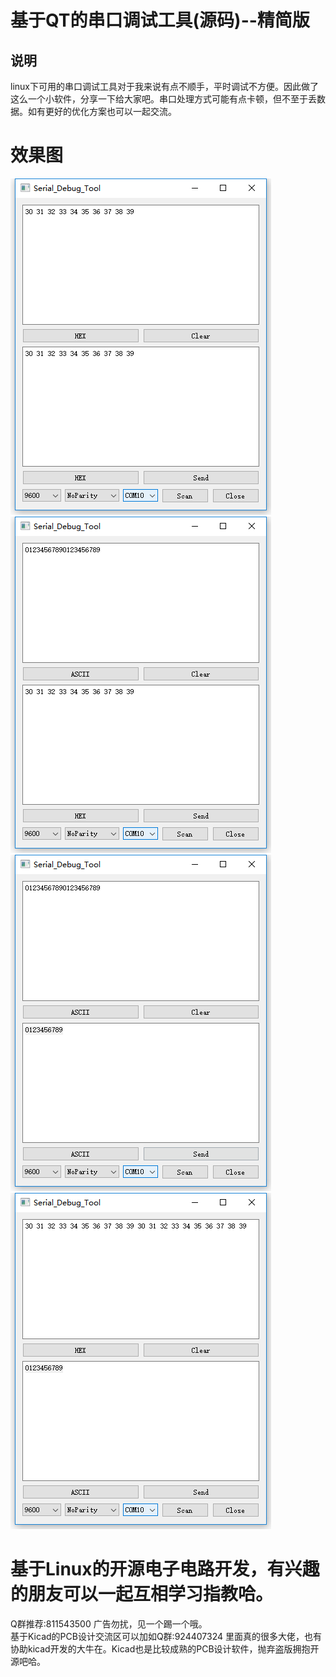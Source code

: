 # 基于QT的串口调试工具(源码)--精简版
## 说明
linux下可用的串口调试工具对于我来说有点不顺手，平时调试不方便。因此做了这么一个小软件，分享一下给大家吧。串口处理方式可能有点卡顿，但不至于丢数据。如有更好的优化方案也可以一起交流。
# 效果图
![avatar](./Picture/1.png)
![avatar](./Picture/2.png)
![avatar](./Picture/3.png)
![avatar](./Picture/4.png)

# 基于Linux的开源电子电路开发，有兴趣的朋友可以一起互相学习指教哈。

Q群推荐:811543500      广告勿扰，见一个踢一个哦。   
基于Kicad的PCB设计交流区可以加如Q群:924407324  里面真的很多大佬，也有协助kicad开发的大牛在。Kicad也是比较成熟的PCB设计软件，抛弃盗版拥抱开源吧哈。